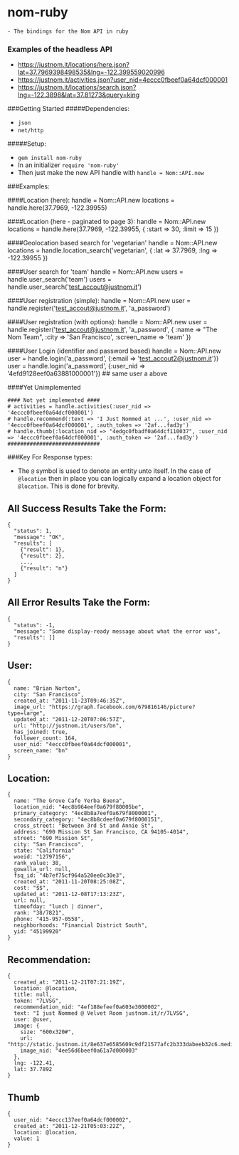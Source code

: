 # nom-ruby
    - The bindings for the Nom API in ruby

### Examples of the headless API
- https://justnom.it/locations/here.json?lat=37.7969398498535&lng=-122.399559020996
- https://justnom.it/activities.json?user_nid=4eccc0fbeef0a64dcf000001
- https://justnom.it/locations/search.json?lng=-122.3898&lat=37.81273&query=king

###Getting Started
#####Dependencies:
- `json`
- `net/http`

#####Setup:
- `gem install nom-ruby`
- In an initializer `require 'nom-ruby'`
- Then just make the new API handle with `handle = Nom::API.new`

###Examples:

####Location (here):
    handle = Nom::API.new
    locations = handle.here(37.7969, -122.39955)

####Location (here - paginated to page 3):
    handle = Nom::API.new
    locations = handle.here(37.7969, -122.39955, {
      :start => 30,
      :limit => 15
    })

####Geolocation based search for 'vegetarian'
    handle = Nom::API.new
    locations = handle.location_search('vegetarian', {
      :lat => 37.7969,
      :lng => -122.39955
    })


####User search for 'team'
    handle = Nom::API.new
    users = handle.user_search('team')
    users = handle.user_search('test_accout@justnom.it')

####User registration (simple):
    handle = Nom::API.new
    user = handle.register('test_accout@justnom.it', 'a_password')

####User registration (with options):
    handle = Nom::API.new
    user = handle.register('test_accout@justnom.it', 'a_password', {
      :name => "The Nom Team",
      :city => 'San Francisco',
      :screen_name => 'team'
    })

####User Login (identifier and password based)
    handle = Nom::API.new
    user = handle.login('a_password', {:email => 'test_accout2@justnom.it'})
    user = handle.login('a_password', {:user_nid => '4efd9128eef0a63881000001'}) ## same user a above

####Yet Unimplemented
    
    #### Not yet implemented ####
    # activities = handle.activities(:user_nid => '4eccc0fbeef0a64dcf000001')
    # handle.recommend(:text => 'I Just Nommed at ...', :user_nid => '4eccc0fbeef0a64dcf000001', :auth_token => '2af...fad3y')
    # handle.thumb(:location_nid => "4edgc0fbadf0a64dcf110037", :user_nid => '4eccc0fbeef0a64dcf000001', :auth_token => '2af...fad3y')
    #############################


###Key For Response types:
- The `@` symbol is used to denote an entity unto itself. In the case of `@location` then in place you can logically expand a location object for `@location`. This is done for brevity.

## All Success Results Take the Form:
    {
      "status": 1,
      "message": "OK",
      "results": [
        {"result": 1},
        {"result": 2},
        ...,
        {"result": "n"}
      ]
    }

## All Error Results Take the Form:
    {
      "status": -1,
      "message": "Some display-ready message about what the error was",
      "results": []
    }

## User:
    {
      name: "Brian Norton",
      city: "San Francisco",
      created_at: "2011-11-23T09:46:35Z",
      image_url: "https://graph.facebook.com/679816146/picture?type=large",
      updated_at: "2011-12-20T07:06:57Z",
      url: "http://justnom.it/users/bn",
      has_joined: true,
      follower_count: 164,
      user_nid: "4eccc0fbeef0a64dcf000001",
      screen_name: "bn"
    }
   
## Location:
    {
      name: "The Grove Cafe Yerba Buena",
      location_nid: "4ec8b964eef0a679f80005be",
      primary_category: "4ec8b8a7eef0a679f8000001",
      secondary_category: "4ec8b8cdeef0a679f8000151",
      cross_street: "Between 3rd St and Annie St",
      address: "690 Mission St San Francisco, CA 94105-4014",
      street: "690 Mission St",
      city: "San Francisco",
      state: "California"
      woeid: "12797156",
      rank_value: 38,
      gowalla_url: null,
      fsq_id: "4b7ef75cf964a520ee0c30e3",
      created_at: "2011-11-20T08:25:08Z",
      cost: "$$",
      updated_at: "2011-12-08T17:13:23Z",
      url: null,
      timeofday: "lunch | dinner",
      rank: "38/7821",
      phone: "415-957-0558",
      neighborhoods: "Financial District South",
      yid: "45199920"
    }
   
## Recommendation:
    {
      created_at: "2011-12-21T07:21:19Z",
      location: @location,
      title: null,
      token: "7LVSG",
      recommendation_nid: "4ef188efeef0a603e3000002",
      text: "I just Nommed @ Velvet Room justnom.it/r/7LVSG",
      user: @user,
      image: {
        size: "600x320#",
        url: "http://static.justnom.it/8e637e6585609c9df21577afc2b333dabeeb32c6.medium.png",
        image_nid: "4ee56d6beef0a61a7d000003"
      },
      lng: -122.41,
      lat: 37.7892
    }
  
## Thumb
    {
      user_nid: "4eccc137eef0a64dcf000002",
      created_at: "2011-12-21T05:03:22Z",
      location: @location,
      value: 1
    }
